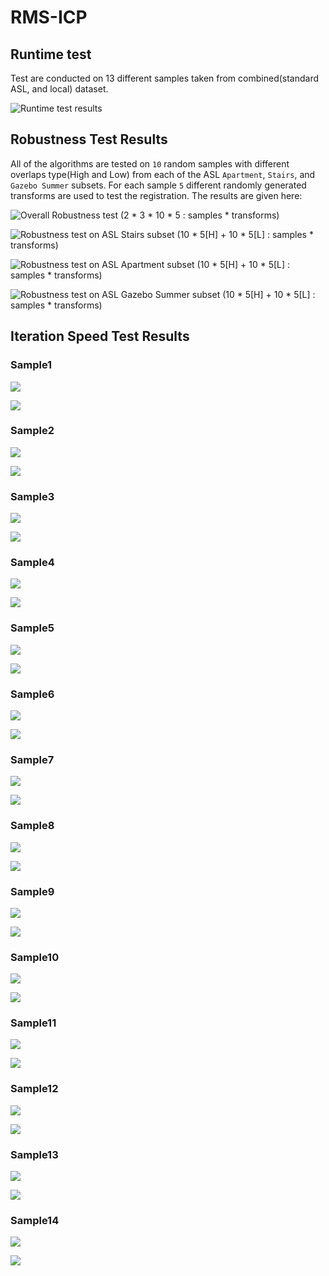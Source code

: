 # RMS-ICP

## Runtime test

Test are conducted on 13 different samples taken from combined(standard ASL, and local) dataset.

![Runtime test results](./imgs/chart.png 'Runtime test over 13 samples from combined(standard and local) dataset.')

## Robustness Test Results

All of the algorithms are tested on `10` random samples with different overlaps type(High and Low) from each of the ASL `Apartment`, `Stairs`, and `Gazebo Summer` subsets. For each sample `5` different randomly generated transforms are used to test the registration. The results are given here:

![Overall Robustness test (`2 * 3 * 10 * 5` : `samples * transforms`)](./imgs/Overall.png 'Overall Robustness test (`2 * 10 * 5` : `samples * transforms`)')

![Robustness test on ASL Stairs subset (`10 * 5[H] + 10 * 5[L]` : `samples * transforms`)](./imgs/Stairs.png 'Robustness test on ASL Stairs subset (`10 * 5[H] + 10 * 5[L]` : `samples * transforms`)')

![Robustness test on ASL Apartment subset (`10 * 5[H] + 10 * 5[L]` : `samples * transforms`)](./imgs/Apartment.png 'Robustness test on ASL Apartment subset (`10 * 5[H] + 10 * 5[L]` : `samples * transforms`)')

![Robustness test on ASL Gazebo Summer subset (`10 * 5[H] + 10 * 5[L]` : `samples * transforms`)](./imgs/Gazebo.png 'Robustness test on ASL Gazebo Summer subset (`10 * 5[H] + 10 * 5[L]` : `samples * transforms`)')

## Iteration Speed Test Results

### Sample1
![](./itr_results/iter_comp501/drawing.png ' ')

![](./itr_results/iter_comp501/new_smoothen_err2.png ' ')

### Sample2
![](./itr_results/iter_comp502/drawing.png ' ')

![](./itr_results/iter_comp502/new_smoothen_err2.png ' ')

### Sample3
![](./itr_results/iter_comp503/drawing.png ' ')

![](./itr_results/iter_comp503/new_smoothen_err2.png ' ')

### Sample4
![](./itr_results/iter_comp504/drawing.png ' ')

![](./itr_results/iter_comp504/new_smoothen_err2.png ' ')

### Sample5
![](./itr_results/iter_comp505/drawing.png ' ')

![](./itr_results/iter_comp505/new_smoothen_err2.png ' ')

### Sample6
![](./itr_results/iter_comp506/drawing.png ' ')

![](./itr_results/iter_comp506/new_smoothen_err2.png ' ')

### Sample7
![](./itr_results/iter_comp507/drawing.png ' ')

![](./itr_results/iter_comp507/new_smoothen_err2.png ' ')

### Sample8
![](./itr_results/iter_comp508/drawing.png ' ')

![](./itr_results/iter_comp508/new_smoothen_err2.png ' ')

### Sample9
![](./itr_results/iter_comp509/drawing.png ' ')

![](./itr_results/iter_comp509/new_smoothen_err2.png ' ')

### Sample10
![](./itr_results/iter_comp510/drawing.png ' ')

![](./itr_results/iter_comp510/new_smoothen_err2.png ' ')

### Sample11
![](./itr_results/iter_comp511/drawing.png ' ')

![](./itr_results/iter_comp511/new_smoothen_err2.png ' ')

### Sample12
![](./itr_results/iter_comp512/drawing.png ' ')

![](./itr_results/iter_comp512/new_smoothen_err2.png ' ')

### Sample13
![](./itr_results/iter_comp513/drawing.png ' ')

![](./itr_results/iter_comp513/new_smoothen_err2.png ' ')

### Sample14
![](./itr_results/iter_comp514/drawing.png ' ')

![](./itr_results/iter_comp514/new_smoothen_err2.png ' ')
